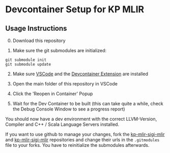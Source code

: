 # Devcontainer Setup for KP MLIR

## Usage Instructions

0. Download this repository

1. Make sure the git submodules are initialized:

```
git submodule init
git submodule update
```

2. Make sure [VSCode](https://code.visualstudio.com/download?) and the [Devcontainer Extension](https://marketplace.visualstudio.com/items?itemName=ms-vscode-remote.remote-containers) are installed

3. Open the main folder of this repository in VSCode

4. Click the 'Reopen in Container' Popup

5. Wait for the Dev Container to be built (this can take quite a while, check the Debug Console Window to see a progress report)

You should now have a dev environment with the correct LLVM-Version, Compiler and
C++ / Scala Language Servers installed.

If you want to use github to manage your changes, fork the [kp-mlir-sigi-mlir](https://github.com/tud-ccc/kp-mlir-sigi-frontend.git) and [kp-mlir-sigi-mlir](https://github.com/tud-ccc/kp-mlir-sigi-mlir) repositories and change their urls in the `.gitmodules` file to your forks. You have to reinitialize the submodules afterwards.
